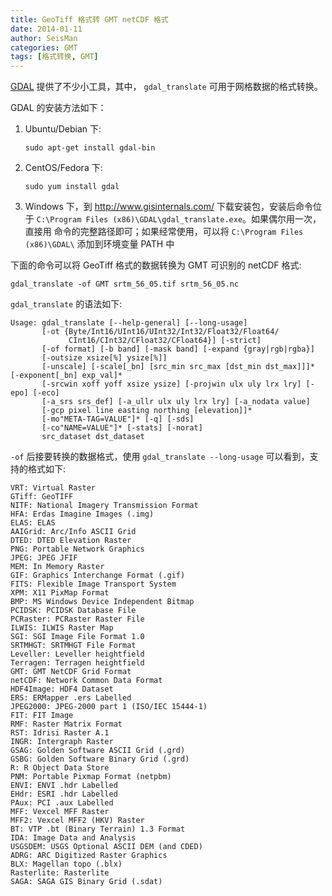 ```yaml
---
title: GeoTiff 格式转 GMT netCDF 格式
date: 2014-01-11
author: SeisMan
categories: GMT
tags: [格式转换, GMT]
---
```


[GDAL](http://www.gdal.org/) 提供了不少小工具，其中， `gdal_translate` 可用于网格数据的格式转换。

<!--more-->

GDAL 的安装方法如下：

1.  Ubuntu/Debian 下:

        sudo apt-get install gdal-bin

2.  CentOS/Fedora 下:

        sudo yum install gdal

3.  Windows 下，到 <http://www.gisinternals.com/> 下载安装包，安装后命令位于
    `C:\Program Files (x86)\GDAL\gdal_translate.exe`。如果偶尔用一次，直接用
    命令的完整路径即可；如果经常使用，可以将 `C:\Program Files (x86)\GDAL\`
    添加到环境变量 PATH 中

下面的命令可以将 GeoTiff 格式的数据转换为 GMT 可识别的 netCDF 格式:

    gdal_translate -of GMT srtm_56_05.tif srtm_56_05.nc

`gdal_translate` 的语法如下:

    Usage: gdal_translate [--help-general] [--long-usage]
           [-ot {Byte/Int16/UInt16/UInt32/Int32/Float32/Float64/
                 CInt16/CInt32/CFloat32/CFloat64}] [-strict]
           [-of format] [-b band] [-mask band] [-expand {gray|rgb|rgba}]
           [-outsize xsize[%] ysize[%]]
           [-unscale] [-scale[_bn] [src_min src_max [dst_min dst_max]]]* [-exponent[_bn] exp_val]*
           [-srcwin xoff yoff xsize ysize] [-projwin ulx uly lrx lry] [-epo] [-eco]
           [-a_srs srs_def] [-a_ullr ulx uly lrx lry] [-a_nodata value]
           [-gcp pixel line easting northing [elevation]]*
           [-mo"META-TAG=VALUE"]* [-q] [-sds]
           [-co"NAME=VALUE"]* [-stats] [-norat]
           src_dataset dst_dataset

`-of` 后接要转换的数据格式，使用 `gdal_translate --long-usage` 可以看到，支持的格式如下:

    VRT: Virtual Raster
    GTiff: GeoTIFF
    NITF: National Imagery Transmission Format
    HFA: Erdas Imagine Images (.img)
    ELAS: ELAS
    AAIGrid: Arc/Info ASCII Grid
    DTED: DTED Elevation Raster
    PNG: Portable Network Graphics
    JPEG: JPEG JFIF
    MEM: In Memory Raster
    GIF: Graphics Interchange Format (.gif)
    FITS: Flexible Image Transport System
    XPM: X11 PixMap Format
    BMP: MS Windows Device Independent Bitmap
    PCIDSK: PCIDSK Database File
    PCRaster: PCRaster Raster File
    ILWIS: ILWIS Raster Map
    SGI: SGI Image File Format 1.0
    SRTMHGT: SRTMHGT File Format
    Leveller: Leveller heightfield
    Terragen: Terragen heightfield
    GMT: GMT NetCDF Grid Format
    netCDF: Network Common Data Format
    HDF4Image: HDF4 Dataset
    ERS: ERMapper .ers Labelled
    JPEG2000: JPEG-2000 part 1 (ISO/IEC 15444-1)
    FIT: FIT Image
    RMF: Raster Matrix Format
    RST: Idrisi Raster A.1
    INGR: Intergraph Raster
    GSAG: Golden Software ASCII Grid (.grd)
    GSBG: Golden Software Binary Grid (.grd)
    R: R Object Data Store
    PNM: Portable Pixmap Format (netpbm)
    ENVI: ENVI .hdr Labelled
    EHdr: ESRI .hdr Labelled
    PAux: PCI .aux Labelled
    MFF: Vexcel MFF Raster
    MFF2: Vexcel MFF2 (HKV) Raster
    BT: VTP .bt (Binary Terrain) 1.3 Format
    IDA: Image Data and Analysis
    USGSDEM: USGS Optional ASCII DEM (and CDED)
    ADRG: ARC Digitized Raster Graphics
    BLX: Magellan topo (.blx)
    Rasterlite: Rasterlite
    SAGA: SAGA GIS Binary Grid (.sdat)
